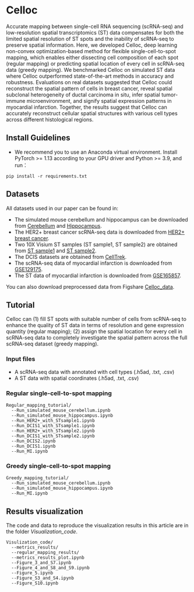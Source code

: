 # Celloc
Accurate mapping between single-cell RNA sequencing (scRNA-seq) and low-resolution spatial transcriptomics (ST) data compensates for both the limited spatial resolution of ST spots and the inability of scRNA-seq to preserve spatial information. Here, we developed Celloc, deep learning non-convex optimization-based method for flexible single-cell-to-spot mapping, which enables either dissecting cell composition of each spot (regular mapping) or predicting spatial location of every cell in scRNA-seq data (greedy mapping). We benchmarked Celloc on simulated ST data where Celloc outperformed state-of-the-art methods in accuracy and robustness. Evaluations on real datasets suggested that Celloc could reconstruct the spatial pattern of cells in breast cancer, reveal spatial subclonal heterogeneity of ductal carcinoma in situ, infer spatial tumor-immune microenvironment, and signify spatial expression patterns in myocardial infarction. Together, the results suggest that Celloc can accurately reconstruct cellular spatial structures with various cell types across different histological regions.
## Install Guidelines
* We recommend you to use an Anaconda virtual environment. Install PyTorch >= 1.13 according to your GPU driver and Python >= 3.9, and run：

```
pip install -r requirements.txt
```
## Datasets
All datasets used in our paper can be found in:
* The simulated mouse cerebellum and hippocampus can be downloaded from [Cerebellum](https://drive.google.com/file/d/1qfz2T8u3HRG4qdZc9qafcO4aCvjA91Rb/view?usp=share_link) and [Hippocampus](https://drive.google.com/file/d/1Jyd14n-ISc5lF65pnJWLhCCgSkpjtbsr/view?usp=share_link).
* The HER2+ breast cancer scRNA-seq data is downloaded from [HER2+ breast cancer](https://drive.google.com/file/d/1G8gK4MxCmRG4JZi588wloMsP8iZlQf_z/view?usp=share_link).
* Two 10X Visium ST samples (ST sample1, ST sample2) are obtained from [ST sample1](https://www.10xgenomics.com/datasets/human-breast-cancer-ductal-carcinoma-in-situ-invasive-carcinoma-ffpe-1-standard-1-3-0) and [ST sample2](https://www.10xgenomics.com/datasets/human-breast-cancer-visium-fresh-frozen-whole-transcriptome-1-standard).
* The DCIS datasets are obtained from [CellTrek](https://github.com/navinlabcode/CellTrek).
* The scRNA-seq data of myocardial infarction is downloaded from [GSE129175](https://www.ncbi.nlm.nih.gov/geo/query/acc.cgi?acc=GSE129175).
* The ST data of myocardial infarction is downloaded from [GSE165857](https://www.ncbi.nlm.nih.gov/geo/query/acc.cgi?acc=GSE165857).

You can also download preprocessed data from Figshare [Celloc_data](https://figshare.com/articles/dataset/Celloc_data/25894927/1).

## Tutorial
Celloc can (1) fill ST spots with suitable number of cells from scRNA-seq to enhance the quality of ST data in terms of resolution and gene expression quantity (regular mapping); (2) assign the spatial location for every cell in scRNA-seq data to completely investigate the spatial pattern across the full scRNA-seq dataset (greedy mapping).
### Input files
* A scRNA-seq data with annotated with cell types (.h5ad, .txt, .csv)
* A ST data with spatial coordinates (.h5ad, .txt, .csv)

### Regular single-cell-to-spot mapping
  ```
  Regular_mapping_tutorial/
    --Run_simulated_mouse_cerebellum.ipynb
    --Run_simulated_mouse_hippocampus.ipynb
    --Run_HER2+_with_STsample1.ipynb
    --Run_DCIS1_with_STsample1.ipynb
    --Run_HER2+_with_STsample2.ipynb
    --Run_DCIS1_with_STsample2.ipynb
    --Run_DCIS2.ipynb
    --Run_DCIS1.ipynb
    --Run_MI.ipynb
  ```
### Greedy single-cell-to-spot mapping
  ```
  Greedy_mapping_tutorial/
    --Run_simulated_mouse_cerebellum.ipynb
    --Run_simulated_mouse_hippocampus.ipynb
    --Run_MI.ipynb
  ```

## Results visualization
The code and data to reproduce the visualization results in this article are in the folder _Visualization_code_.
  ```
  Visulization_code/
    --metrics_results/
    --regular_mapping_results/
    --metrics_results_plot.ipynb
    --Figure_3_and_S7.ipynb
    --Figure_4_and_S8_and_S9.ipynb
    --Figure_5.ipynb
    --Figure_S3_and_S4.ipynb
    --Figure_S10.ipynb
  ```
